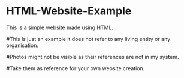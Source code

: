 # HTML-Website-Example
This is a simple website made using HTML.

#This is just an example it does not refer to any living entity or any organisation.

#Photos might not be visible as their references are not in my system.

#Take them as reference for your own website creation.
